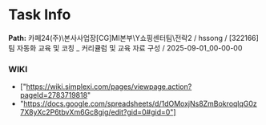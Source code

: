 # Task Info

**Path:** 카페24(주)\본사사업장\[CG]MI본부\Y쇼핑센터팀\전략2 / hssong / [322166] 팀 자동화 교육 및 코칭 _ 커리큘럼 및 교육 자료 구성 / 2025-09-01_00-00-00

### WIKI
- ["https://wiki.simplexi.com/pages/viewpage.action?pageId=2783719818"
- "https://docs.google.com/spreadsheets/d/1dOMoxjNs8ZmBokroqlqG0z7X8yXc2P6tbvXm6Gc8gig/edit?gid=0#gid=0"]

